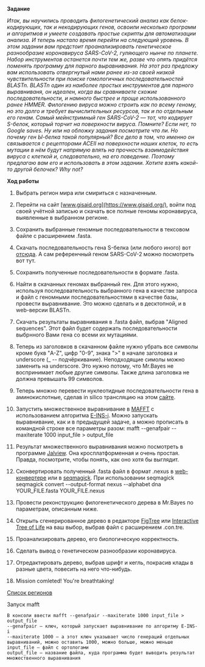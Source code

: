 **Задание**

*Итак, вы научились проводить филогенетический анализ как белок-кодирующих, так и некодирующих генов, освоили несколько программ и алгоритмов и умеете создавать простые скрипты для автоматизации анализа. И теперь настало время перейти на следующий уровень. В этом задании вам предстоит проанализировать генетическое разнообразие коронавируса SARS-CoV-2, гуляющего нынче по планете. Набор инструментов останется почти тем же, разве что опять придётся поменять программу для парного выравнивания. На этот раз предложу вам использовать отвергнутый нами ранее из-за своей низкой чувствительности при поиске гомологичных последовательностей BLASTn. BLASTn один из наиболее простых инструментов для парного выравниваня, он идеален, когда вы сравниваете схожие последовательности, и намного быстрее и проще использованного ранее HMMER. Филогению вируса можно строить как по всему геному, но это долго и требует вычислительных ресурсов, так и по отдельным его генам. Самый мейнстримный ген SARS-CoV-2 — тот, что кодирует S-белок, который торчит на поверхности вируса. Помните? Если нет, то Google saves. Ну или на обложку задания посмотрите что ли. Но почему ген Ы-белка такой популярный? Все дело в том, что именно он связывается с рецепторами ACEII на поверхности наших клеток, то есть мутации в нём будут напрямую влять на прочность взаимодействия вируса с клеткой и, следовательно, на его поведение. Поэтому предлагаю вам его и использовать в этом задании. Хотите взять какой-то другой белочек? Why not?*

**Ход работы**
1. Выбрать регион мира или смириться с назначенным.

1. Перейти на сайт [www.gisaid.org](https://www.gisaid.org/), войти под своей учётной записью и скачать все полные геномы коронавируса, выявленные в выбранном регионе.

1. Сохранить выбранные геномные последовательности в тексовом файле с расширением .fasta.

1. Скачать последовательность гена S-белка (или любого иного) вот [отсюда](https://www.ncbi.nlm.nih.gov/nuccore/NC_045512.2?from=21563&to=25384&report=fasta). А сам референчный геном SARS-CoV-2 можно посмотреть вот тут.

1. Сохранить полученные последовательности в формате .fasta.

1. Найти в скачанных геномах выбранный ген. Для этого нужно, используя последовательность выбранного гена в качестве запроса и файл с геномными последовательностями в качестве базы, провести выравнивание. Это можно сделать и в десктопной, и в web-версии BLASTn.

1. Скачать результаты выравнивания в .fasta файл, выбрав "Aligned sequences". Этот файл будет содержать последовательности выбрнного Вами гена со всеми их мутациями.

1. Теперь из заголовков в скачанном файле нужно убрать все символы кроме букв "A-Z", цифр "0-9", знака ">" в начале заголовка и underscore (_ -- подчёркивание). Неподходящие симолы можно заменить на underscore. Это нужно потому, что Mr.Bayes не воспринимает любые другие символы. Также длина заголовка не должна превышать 99 символов.

1. Теперь множно перевести нуклеотидные последовательности гена в аминокислотные, сделав in silico трансляцию на этом [сайте](https://www.bioinformatics.org/sms2/translate.html).

1. Запустить множественное выравнивание в [MAFFT](https://mafft.cbrc.jp/alignment/software/) с использованием алгоритма [E-INS-i](https://mafft.cbrc.jp/alignment/software/algorithms/algorithms.html). Можно запускать выравнивание, как и в предыдущей задаче, а можно прописать в командной строке все параметры разом: mafft --genafpair --maxiterate 1000 input_file > output_file

1. Результат множественного выравнивания можно посмотреть в программе [Jalview](http://www.jalview.org/getdown/release/#). Она кросплатформенная и очень простая. Правда, посмотрите, чтобы понять, как оно хотя бы выглядит.

1. Сконвертировать полученный .fasta файл в формат .nexus в [web-конвертере](http://phylogeny.lirmm.fr/phylo_cgi/data_converter.cgi) или в [seqmagick](https://fhcrc.github.io/seqmagick/). При использовании seqmagick seqmagick convert --output-format nexus --alphabet dna YOUR_FILE.fasta YOUR_FILE.nexus

1. Провести реконструкцию филогенетического дерева в Mr.Bayes по параметрам, описанным ниже.

1. Открыть сгенерированное дерево в редакторе [FigTree](http://tree.bio.ed.ac.uk/software/figtree/) или [Interactive Tree of Life](https://itol.embl.de/) на ваш выбор, выбрав файл с расширением .con.tre.

1. Проанализировать дерево, его биологическую корректность.

1. Сделать вывод о генетическом разнообразии коронавируса.

1. Отредактировать дерево, выбрав шрифт и кегль, покрасив клады в разные цвета, повесить на него что-нибудь.

1. Mission comleted! You're breathtaking!

[Список регионов](https://www.google.ru/maps)

Запуск mafft
```
В консоли ввести mafft --genafpair --maxiterate 1000 input_file > output_file
--genafpair — ключ, который запускает выравнивание по алгоритму E-INS-i
--maxiterate 1000 — а этот ключ указывает число генераций отдельных выравниваний, можно оставить 1000, можно больше, можно меньше
input_file — файл с ортологами
output_file — название файла, куда программа будет выводить результат множественного выравнивания
